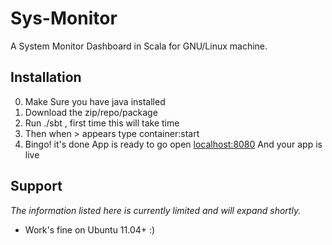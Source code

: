Sys-Monitor
===========

A System Monitor Dashboard in Scala for GNU/Linux machine.

## Installation

0. Make Sure you have java installed
1. Download the zip/repo/package
2. Run ./sbt , first time this will take time
3. Then when > appears type container:start
4. Bingo! it's done App is ready to go open [localhost:8080](localhost:8080) And your app is live

## Support

*The information listed here is currently limited and will expand shortly.*

* Work's fine on Ubuntu 11.04+ :)
